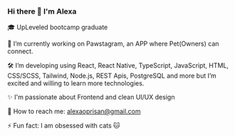 ### Hi there 👋 I'm Alexa


🎓 UpLeveled bootcamp graduate

🔭 I’m currently working on Pawstagram, an APP where Pet(Owners) can connect.

🛠 I’m developing using React, React Native, TypeScript, JavaScript, HTML, CSS/SCSS, Tailwind, Node.js, REST Apis, PostgreSQL and more but I’m excited and willing to learn more technologies.

✨ I'm passionate about Frontend and clean UI/UX design

📧 How to reach me: alexaoprisan@gmail.com

⚡ Fun fact: I am obsessed with cats 🐱


